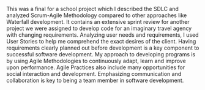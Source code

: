 This was a final for a school project which I described the SDLC and analyzed Scrum-Agile Methodology compared to other approaches like Waterfall development. It contains an extensive sprint review for another project we were assigned to develop code for an imaginary travel agency with changing requirements.
Analyzing user needs and requirements, I used User Stories to help me comprehend the exact desires of the client. Having requirements clearly planned out before development is a key component to successful software development. My approach to developing programs is by using Agile Methodologies to continuously adapt, learn and improve upon performance. Agile Practices also include many opportunities for social interaction and development. Emphasizing communication and collaboration is key to being a team member in software development.
